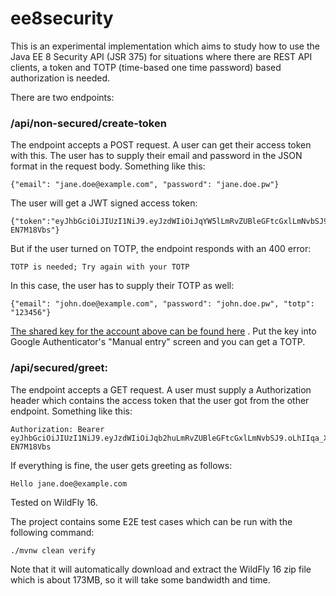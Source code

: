 ee8security
===========

This is an experimental implementation which aims to study how to use the Java EE 8 Security API (JSR 375) for situations where there are REST API clients, a token and TOTP (time-based one time password) based authorization is needed.

There are two endpoints:

### /api/non-secured/create-token

The endpoint accepts a POST request. A user can get their access token with this. The user has to supply their email and password in the JSON format in the request body. Something like this:

    {"email": "jane.doe@example.com", "password": "jane.doe.pw"}

The user will get a JWT signed access token:

    {"token":"eyJhbGciOiJIUzI1NiJ9.eyJzdWIiOiJqYW5lLmRvZUBleGFtcGxlLmNvbSJ9.oLhIIqa_XN83EfQOT8oBcCc75LCDKjLzJ-EN7M18Vbs"}

But if the user turned on TOTP, the endpoint responds with an 400 error:

    TOTP is needed; Try again with your TOTP

In this case, the user has to supply their TOTP as well:

    {"email": "john.doe@example.com", "password": "john.doe.pw", "totp": "123456"}

[The shared key for the account above can be found here](https://github.com/nuzayats/ee8security/blob/851489fc47069b4846dcb5e2532dd58819db6488/src/main/java/ee8security/MockUserService.java#L25) . Put the key into Google Authenticator's "Manual entry" screen and you can get a TOTP.

### /api/secured/greet:

The endpoint accepts a GET request. A user must supply a Authorization header which contains the access token that the user got from the other endpoint. Something like this:

    Authorization: Bearer eyJhbGciOiJIUzI1NiJ9.eyJzdWIiOiJqb2huLmRvZUBleGFtcGxlLmNvbSJ9.oLhIIqa_XN83EfQOT8oBcCc75LCDKjLzJ-EN7M18Vbs

If everything is fine, the user gets greeting as follows:

    Hello jane.doe@example.com

Tested on WildFly 16.

The project contains some E2E test cases which can be run with the following command:

    ./mvnw clean verify

Note that it will automatically download and extract the WildFly 16 zip file which is about 173MB, so it will take some bandwidth and time.
